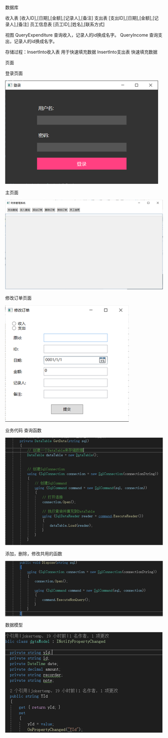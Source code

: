 数据库

收入表   [收入ID],[日期],[金额],[记录人],[备注]
支出表   [支出ID],[日期],[金额],[记录人],[备注]
员工信息表 [员工ID],[姓名],[联系方式]

视图 QueryExpenditure  查询收入，记录人的id换成名字。
     QueryIncome  查询支出，记录人的id换成名字。

存储过程：InsertInto收入表  用于快速填充数据
InsertInto支出表 快速填充数据

页面 

登录页面

![Alt text](image.png)

主页面

![Alt text](image-1.png)

修改订单页面

![Alt text](image-2.png)

业务代码
查询函数

![Alt text](image-3.png)

添加，删除，修改共用的函数

![Alt text](image-4.png)

数据模型

![Alt text](image-5.png)



